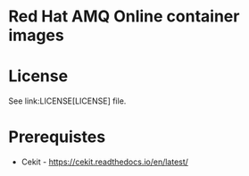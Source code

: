 # Red Hat AMQ Online container images

# License

See link:LICENSE[LICENSE] file.

# Prerequistes

* Cekit - https://cekit.readthedocs.io/en/latest/



